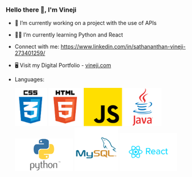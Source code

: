 ### Hello there 👋, I'm Vineji


- 🔭 I’m currently working on a project with the use of APIs
- 👨‍💻 I’m currently learning Python and React
-  Connect with me: https://www.linkedin.com/in/sathananthan-vineji-273401259/
- 🖥 Visit my Digital Portfolio - [vineji.com](https://www.vineji.com)

- Languages:
  
  <img src="css1.png"  width="auto" height="100"> <img src="html1.png"  width="auto" height="100"> <img src="js1.png"  width="auto" height="100"> <img src="java2.png"  width="auto" height="100"> <img src="python.png"  width="auto" height="85"> <img src="sql.png"  width="auto" height="115"> <img src="react.png" width="auto" height="100"> 


